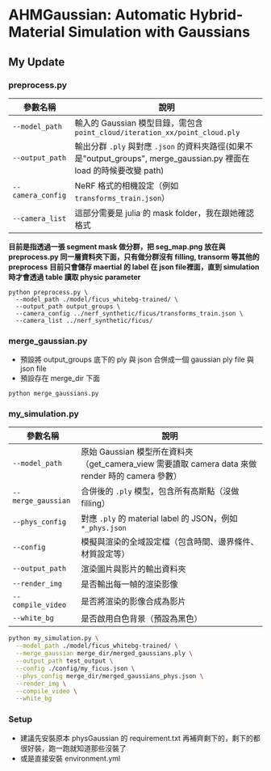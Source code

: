 # AHMGaussian: Automatic Hybrid-Material Simulation with Gaussians

## My Update
### preprocess.py

| 參數名稱              | 說明                                                               |
| ----------------- | ---------------------------------------------------------------- |
| `--model_path`    | 輸入的 Gaussian 模型目錄，需包含 `point_cloud/iteration_xx/point_cloud.ply` |
| `--output_path`   | 輸出分群 `.ply` 與對應 `.json` 的資料夾路徑(如果不是"output_groups", merge_gaussian.py 裡面在 load 的時候要改變 path)                                   |
| `--camera_config` | NeRF 格式的相機設定（例如 `transforms_train.json`）                         |
| `--camera_list`   | 這部分需要是 julia 的 mask folder，我在跟她確認格式                                      |

**目前是指透過一張 segment mask 做分群，把 seg_map.png 放在與 preprocess.py 同一層資料夾下面，只有做分群沒有 filling, transorm 等其他的 preprocess**
**目前只會儲存 maertial 的 label 在 json file裡面，直到 simulation 時才會透過 table 讀取 physic parameter**
```shell
python preprocess.py \
  --model_path ./model/ficus_whitebg-trained/ \
  --output_path output_groups \
  --camera_config ../nerf_synthetic/ficus/transforms_train.json \
  --camera_list ../nerf_synthetic/ficus/
```
### merge_gaussian.py
* 預設將 output_groups 底下的 ply 與 json 合併成一個 gaussian ply file 與 json file
* 預設存在 merge_dir 下面 
```shell
python merge_gaussians.py 
```
###  my_simulation.py
| 參數名稱               | 說明                                    |
| ------------------ | ------------------------------------- |
| `--model_path`     | 原始 Gaussian 模型所在資料夾（get_camera_view 需要讀取 camera data 來做 render 時的 camera 參數） |
| `--merge_gaussian` | 合併後的 `.ply` 模型，包含所有高斯點（沒做 filling）           |
| `--phys_config`    | 對應 `.ply` 的 material label 的 JSON，例如 `*_phys.json` |
| `--config`         | 模擬與渲染的全域設定檔（包含時間、邊界條件、材質設定等）          |
| `--output_path`    | 渲染圖片與影片的輸出資料夾                         |
| `--render_img`     | 是否輸出每一幀的渲染影像                          |
| `--compile_video`  | 是否將渲染的影像合成為影片                         |
| `--white_bg`       | 是否啟用白色背景（預設為黑色）                       |

```bash
python my_simulation.py \
  --model_path ./model/ficus_whitebg-trained/ \
  --merge_gaussian merge_dir/merged_gaussians.ply \
  --output_path test_output \
  --config ./config/my_ficus.json \
  --phys_config merge_dir/merged_gaussians_phys.json \
  --render_img \
  --compile_video \
  --white_bg
```
### Setup
* 建議先安裝原本 physGaussian 的 requirement.txt 再補齊剩下的，剩下的都很好裝，跑一跑就知道那些沒裝了
* 或是直接安裝 environment.yml

